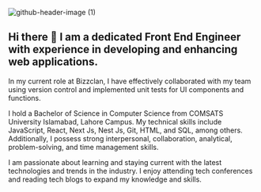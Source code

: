 ![github-header-image (1)](https://github.com/usamamalik909/usamamalik909/assets/55856355/540944c0-6f89-4c80-bbbf-d7e5b94c91a6)

## Hi there 👋 I am a dedicated Front End Engineer with experience in developing and enhancing web applications. 

In my current role at Bizzclan, I have effectively collaborated with my team using version control and implemented unit tests for UI components and functions.

I hold a Bachelor of Science in Computer Science from COMSATS University Islamabad, Lahore Campus. My technical skills include JavaScript, React, Next Js, Nest Js, Git, HTML, and SQL, among others. Additionally, I possess strong interpersonal, collaboration, analytical, problem-solving, and time management skills.

I am passionate about learning and staying current with the latest technologies and trends in the industry. I enjoy attending tech conferences and reading tech blogs to expand my knowledge and skills.

<!--
**usamamalik909/usamamalik909** is a ✨ _special_ ✨ repository because its `README.md` (this file) appears on your GitHub profile.

Here are some ideas to get you started:

- 🔭 I’m currently working on ...
- 🌱 I’m currently learning ...
- 👯 I’m looking to collaborate on ...
- 🤔 I’m looking for help with ...
- 💬 Ask me about ...
- 📫 How to reach me: ...
- 😄 Pronouns: ...
- ⚡ Fun fact: ...
-->

